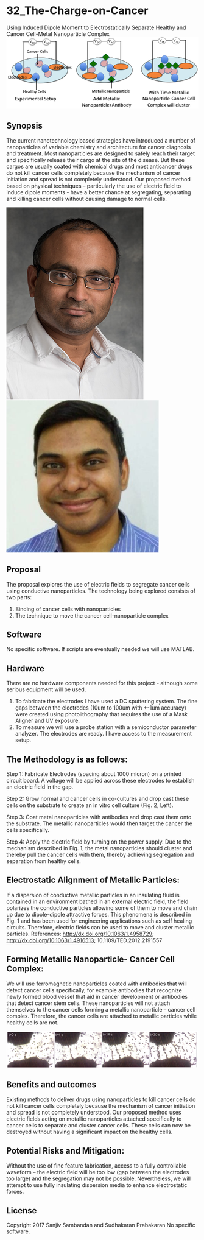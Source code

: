 # 32_The-Charge-on-Cancer
Using Induced Dipole Moment to Electrostatically Separate Healthy and Cancer Cell-Metal Nanoparticle Complex
![](/Images/Banner.png?raw=true)

## Synopsis
The current nanotechnology based strategies have introduced a number of nanoparticles of variable chemistry and architecture for cancer diagnosis and treatment. Most nanoparticles are designed to safely reach their target and specifically release their cargo at the site of the disease. But these cargos are usually coated with chemical drugs and most anticancer drugs do not kill cancer cells completely because the mechanism of cancer initiation and spread is not completely understood. Our proposed method based on physical techniques – particularly the use of electric field to induce dipole moments - have a better chance at segregating, separating and killing cancer cells without causing damage to normal cells. 

![Dr. Sudhakaran Prabakaran](Images/Prabakaran-338_Final1.jpg "Dr. Sudhakaran Prabakaran")
![Dr. Sanjiv Sambandan](Images/Sanjiv-Sambandan.jpg "Dr. Sanjiv Sambandan")

## Proposal
The proposal explores the use of electric fields to segregate cancer cells using conductive nanoparticles. The technology being explored consists of two parts: 

1. Binding of cancer cells with nanoparticles
2. The technique to move the cancer cell-nanoparticle complex

## Software
No specific software. If scripts are eventually needed we will use MATLAB. 

## Hardware
There are no hardware components needed for this project - although some serious equipment will be used.
1. To fabricate the electrodes I have used a DC sputtering system. The fine gaps between the electrodes (10um to 100um with +-1um accuracy) were created using photolithography that requires the use of a Mask Aligner and UV exposure.
2. To measure we will use a probe station with a semiconductor parameter analyzer.
The electrodes are ready. I have access to the measurement setup.

## The Methodology is as follows: 
Step 1: Fabricate Electrodes (spacing about 1000 micron) on a printed circuit board. A voltage will be applied across these electrodes to establish an electric field in the gap.

Step 2: Grow normal and cancer cells in co-cultures and drop cast these cells on the substrate to create an in vitro cell culture (Fig. 2, Left).  

Step 3: Coat metal nanoparticles with antibodies and drop cast them onto the substrate. The metallic nanoparticles would then target the cancer the cells specifically.

Step 4: Apply the electric field by turning on the power supply. Due to the mechanism described in Fig. 1, the metal nanoparticles should cluster and thereby pull the cancer cells with them, thereby achieving segregation and separation from healthy cells.

## Electrostatic Alignment of Metallic Particles:
If a dispersion of conductive metallic particles in an insulating fluid is contained in an environment bathed in an external electric field, the field polarizes the conductive particles allowing some of them to move and chain up due to dipole-dipole attractive forces. This phenomena is described in Fig. 1 and has been used for engineering applications such as self healing circuits. 
Therefore, electric fields can be used to move and cluster metallic particles.
References: http://dx.doi.org/10.1063/1.4958729; http://dx.doi.org/10.1063/1.4916513; 10.1109/TED.2012.2191557

## Forming Metallic Nanoparticle- Cancer Cell Complex:
We will use ferromagnetic nanoparticles coated with antibodies that will detect cancer cells specifically, for example antibodies that recognize newly formed blood vessel that aid in cancer development or antibodies that detect cancer stem cells. These nanoparticles will not attach themselves to the cancer cells forming a metallic nanoparticle – cancer cell complex.
Therefore, the cancer cells are attached to metallic particles while healthy cells are not.


![](/Images/Clustering-of-cells.png?raw=true)

## Benefits and outcomes 
Existing methods to deliver drugs using nanoparticles to kill cancer cells do not kill cancer cells completely because the mechanism of cancer initiation and spread is not completely understood. 
Our proposed method uses electric fields acting on metallic nanoparticles attached specifically to cancer cells to separate and cluster cancer cells. These cells can now be destroyed without having a significant impact on the healthy cells.

## Potential Risks and Mitigation: 
Without the use of fine feature fabrication, access to a fully controllable waveform – the electric field will be too low (gap between the electrodes too large) and the segregation may not be possible. Nevertheless, we will attempt to use fully insulating dispersion media to enhance electrostatic forces. 


## License

Copyright 2017 Sanjiv Sambandan and Sudhakaran Prabakaran
No specific software.

